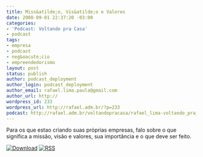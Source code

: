 ```yaml
---
title: Miss&atilde;o, Vis&atilde;o e Valores
date: 2008-09-01 22:37:20 -03:00
categories:
- 'Podcast: Voltando pra Casa'
- podcast
tags:
- empresa
- podcast
- neg&oacute;cio
- empreendedorismo
layout: post
status: publish
author: podcast_deployment
author_login: podcast_deployment
author_email: rafael.lima.paula@gmail.com
author_url: http://
wordpress_id: 233
wordpress_url: http://rafael.adm.br/?p=233
podcast: http://rafael.adm.br/voltandopracasa/rafael_lima-voltando_pra_casa-0012.mp3
---
```


Para os que estao criando suas pr&oacute;prias empresas, falo sobre o que significa a miss&atilde;o, vis&atilde;o e valores, sua import&acirc;ncia e o que deve ser feito. 

<a class="noborder" href="http://rafael.adm.br/voltandopracasa/rafael_lima-voltando_pra_casa-0012.mp3" title="Download"><img src="http://rafael.adm.br/wp-content/themes/rafael_lima-rockinblue/images/download_green.gif" border="0" alt="Download" /></a> <a class="noborder" href="http://feeds.feedburner.com/rafael_lima_podcast" title="RSS"><img src="http://rafael.adm.br/wp-content/themes/rafael_lima-rockinblue/images/icn-feed-16x16.png" border="0" alt="RSS" /></a>

